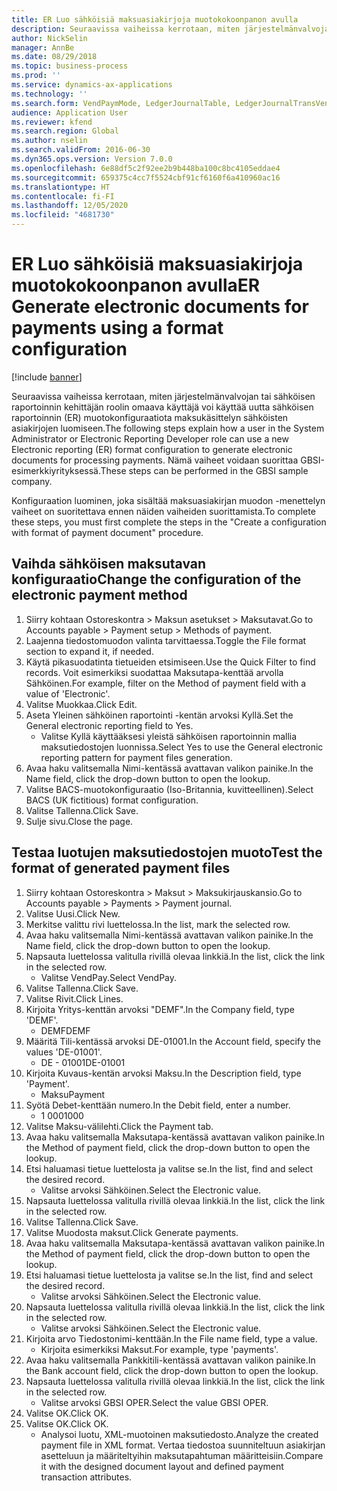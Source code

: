 ```yaml
---
title: ER Luo sähköisiä maksuasiakirjoja muotokokoonpanon avulla
description: Seuraavissa vaiheissa kerrotaan, miten järjestelmänvalvojan tai sähköisen raportoinnin kehittäjän roolin omaava käyttäjä voi käyttää uutta sähköisen raportoinnin (ER) muotokonfiguraatiota maksukäsittelyn sähköisten asiakirjojen luomiseen.
author: NickSelin
manager: AnnBe
ms.date: 08/29/2018
ms.topic: business-process
ms.prod: ''
ms.service: dynamics-ax-applications
ms.technology: ''
ms.search.form: VendPaymMode, LedgerJournalTable, LedgerJournalTransVendPaym, BankAccountTableLookUp
audience: Application User
ms.reviewer: kfend
ms.search.region: Global
ms.author: nselin
ms.search.validFrom: 2016-06-30
ms.dyn365.ops.version: Version 7.0.0
ms.openlocfilehash: 6e88df5c2f92ee2b9b448ba100c8bc4105eddae4
ms.sourcegitcommit: 659375c4cc7f5524cbf91cf6160f6a410960ac16
ms.translationtype: HT
ms.contentlocale: fi-FI
ms.lasthandoff: 12/05/2020
ms.locfileid: "4681730"
---
```

# <a name="er-generate-electronic-documents-for-payments-using-a-format-configuration"></a><span data-ttu-id="14bc1-103">ER Luo sähköisiä maksuasiakirjoja muotokokoonpanon avulla</span><span class="sxs-lookup"><span data-stu-id="14bc1-103">ER Generate electronic documents for payments using a format configuration</span></span>

[!include [banner](../../includes/banner.md)]

<span data-ttu-id="14bc1-104">Seuraavissa vaiheissa kerrotaan, miten järjestelmänvalvojan tai sähköisen raportoinnin kehittäjän roolin omaava käyttäjä voi käyttää uutta sähköisen raportoinnin (ER) muotokonfiguraatiota maksukäsittelyn sähköisten asiakirjojen luomiseen.</span><span class="sxs-lookup"><span data-stu-id="14bc1-104">The following steps explain how a user in the System Administrator or Electronic Reporting Developer role can use a new Electronic reporting (ER) format configuration to generate electronic documents for processing payments.</span></span> <span data-ttu-id="14bc1-105">Nämä vaiheet voidaan suorittaa GBSI-esimerkkiyrityksessä.</span><span class="sxs-lookup"><span data-stu-id="14bc1-105">These steps can be performed in the GBSI sample company.</span></span>

<span data-ttu-id="14bc1-106">Konfiguraation luominen, joka sisältää maksuasiakirjan muodon -menettelyn vaiheet on suoritettava ennen näiden vaiheiden suorittamista.</span><span class="sxs-lookup"><span data-stu-id="14bc1-106">To complete these steps, you must first complete the steps in the "Create a configuration with format of payment document" procedure.</span></span>


## <a name="change-the-configuration-of-the-electronic-payment-method"></a><span data-ttu-id="14bc1-107">Vaihda sähköisen maksutavan konfiguraatio</span><span class="sxs-lookup"><span data-stu-id="14bc1-107">Change the configuration of the electronic payment method</span></span>
1. <span data-ttu-id="14bc1-108">Siirry kohtaan Ostoreskontra > Maksun asetukset > Maksutavat.</span><span class="sxs-lookup"><span data-stu-id="14bc1-108">Go to Accounts payable > Payment setup > Methods of payment.</span></span>
2. <span data-ttu-id="14bc1-109">Laajenna tiedostomuodon valinta tarvittaessa.</span><span class="sxs-lookup"><span data-stu-id="14bc1-109">Toggle the File format section to expand it, if needed.</span></span>
3. <span data-ttu-id="14bc1-110">Käytä pikasuodatinta tietueiden etsimiseen.</span><span class="sxs-lookup"><span data-stu-id="14bc1-110">Use the Quick Filter to find records.</span></span> <span data-ttu-id="14bc1-111">Voit esimerkiksi suodattaa Maksutapa-kenttää arvolla Sähköinen.</span><span class="sxs-lookup"><span data-stu-id="14bc1-111">For example, filter on the Method of payment field with a value of 'Electronic'.</span></span>
4. <span data-ttu-id="14bc1-112">Valitse Muokkaa.</span><span class="sxs-lookup"><span data-stu-id="14bc1-112">Click Edit.</span></span>
5. <span data-ttu-id="14bc1-113">Aseta Yleinen sähköinen raportointi -kentän arvoksi Kyllä.</span><span class="sxs-lookup"><span data-stu-id="14bc1-113">Set the General electronic reporting field to Yes.</span></span>
    * <span data-ttu-id="14bc1-114">Valitse Kyllä käyttääksesi yleistä sähköisen raportoinnin mallia maksutiedostojen luonnissa.</span><span class="sxs-lookup"><span data-stu-id="14bc1-114">Select Yes to use the General electronic reporting pattern for payment files generation.</span></span>  
6. <span data-ttu-id="14bc1-115">Avaa haku valitsemalla Nimi-kentässä avattavan valikon painike.</span><span class="sxs-lookup"><span data-stu-id="14bc1-115">In the Name field, click the drop-down button to open the lookup.</span></span>
7. <span data-ttu-id="14bc1-116">Valitse BACS-muotokonfiguraatio (Iso-Britannia, kuvitteellinen).</span><span class="sxs-lookup"><span data-stu-id="14bc1-116">Select BACS (UK fictitious) format configuration.</span></span>
8. <span data-ttu-id="14bc1-117">Valitse Tallenna.</span><span class="sxs-lookup"><span data-stu-id="14bc1-117">Click Save.</span></span>
9. <span data-ttu-id="14bc1-118">Sulje sivu.</span><span class="sxs-lookup"><span data-stu-id="14bc1-118">Close the page.</span></span>

## <a name="test-the-format-of-generated-payment-files"></a><span data-ttu-id="14bc1-119">Testaa luotujen maksutiedostojen muoto</span><span class="sxs-lookup"><span data-stu-id="14bc1-119">Test the format of generated payment files</span></span>
1. <span data-ttu-id="14bc1-120">Siirry kohtaan Ostoreskontra > Maksut > Maksukirjauskansio.</span><span class="sxs-lookup"><span data-stu-id="14bc1-120">Go to Accounts payable > Payments > Payment journal.</span></span>
2. <span data-ttu-id="14bc1-121">Valitse Uusi.</span><span class="sxs-lookup"><span data-stu-id="14bc1-121">Click New.</span></span>
3. <span data-ttu-id="14bc1-122">Merkitse valittu rivi luettelossa.</span><span class="sxs-lookup"><span data-stu-id="14bc1-122">In the list, mark the selected row.</span></span>
4. <span data-ttu-id="14bc1-123">Avaa haku valitsemalla Nimi-kentässä avattavan valikon painike.</span><span class="sxs-lookup"><span data-stu-id="14bc1-123">In the Name field, click the drop-down button to open the lookup.</span></span>
5. <span data-ttu-id="14bc1-124">Napsauta luettelossa valitulla rivillä olevaa linkkiä.</span><span class="sxs-lookup"><span data-stu-id="14bc1-124">In the list, click the link in the selected row.</span></span>
    * <span data-ttu-id="14bc1-125">Valitse VendPay.</span><span class="sxs-lookup"><span data-stu-id="14bc1-125">Select VendPay.</span></span>  
6. <span data-ttu-id="14bc1-126">Valitse Tallenna.</span><span class="sxs-lookup"><span data-stu-id="14bc1-126">Click Save.</span></span>
7. <span data-ttu-id="14bc1-127">Valitse Rivit.</span><span class="sxs-lookup"><span data-stu-id="14bc1-127">Click Lines.</span></span>
8. <span data-ttu-id="14bc1-128">Kirjoita Yritys-kenttän arvoksi "DEMF".</span><span class="sxs-lookup"><span data-stu-id="14bc1-128">In the Company field, type 'DEMF'.</span></span>
    * <span data-ttu-id="14bc1-129">DEMF</span><span class="sxs-lookup"><span data-stu-id="14bc1-129">DEMF</span></span>  
9. <span data-ttu-id="14bc1-130">Määritä Tili-kentässä arvoksi DE-01001.</span><span class="sxs-lookup"><span data-stu-id="14bc1-130">In the Account field, specify the values 'DE-01001'.</span></span>
    * <span data-ttu-id="14bc1-131">DE - 01001</span><span class="sxs-lookup"><span data-stu-id="14bc1-131">DE-01001</span></span>  
10. <span data-ttu-id="14bc1-132">Kirjoita Kuvaus-kentän arvoksi Maksu.</span><span class="sxs-lookup"><span data-stu-id="14bc1-132">In the Description field, type 'Payment'.</span></span>
    * <span data-ttu-id="14bc1-133">Maksu</span><span class="sxs-lookup"><span data-stu-id="14bc1-133">Payment</span></span>  
11. <span data-ttu-id="14bc1-134">Syötä Debet-kenttään numero.</span><span class="sxs-lookup"><span data-stu-id="14bc1-134">In the Debit field, enter a number.</span></span>
    * <span data-ttu-id="14bc1-135">1 000</span><span class="sxs-lookup"><span data-stu-id="14bc1-135">1000</span></span>  
12. <span data-ttu-id="14bc1-136">Valitse Maksu-välilehti.</span><span class="sxs-lookup"><span data-stu-id="14bc1-136">Click the Payment tab.</span></span>
13. <span data-ttu-id="14bc1-137">Avaa haku valitsemalla Maksutapa-kentässä avattavan valikon painike.</span><span class="sxs-lookup"><span data-stu-id="14bc1-137">In the Method of payment field, click the drop-down button to open the lookup.</span></span>
14. <span data-ttu-id="14bc1-138">Etsi haluamasi tietue luettelosta ja valitse se.</span><span class="sxs-lookup"><span data-stu-id="14bc1-138">In the list, find and select the desired record.</span></span>
    * <span data-ttu-id="14bc1-139">Valitse arvoksi Sähköinen.</span><span class="sxs-lookup"><span data-stu-id="14bc1-139">Select the Electronic value.</span></span>  
15. <span data-ttu-id="14bc1-140">Napsauta luettelossa valitulla rivillä olevaa linkkiä.</span><span class="sxs-lookup"><span data-stu-id="14bc1-140">In the list, click the link in the selected row.</span></span>
16. <span data-ttu-id="14bc1-141">Valitse Tallenna.</span><span class="sxs-lookup"><span data-stu-id="14bc1-141">Click Save.</span></span>
17. <span data-ttu-id="14bc1-142">Valitse Muodosta maksut.</span><span class="sxs-lookup"><span data-stu-id="14bc1-142">Click Generate payments.</span></span>
18. <span data-ttu-id="14bc1-143">Avaa haku valitsemalla Maksutapa-kentässä avattavan valikon painike.</span><span class="sxs-lookup"><span data-stu-id="14bc1-143">In the Method of payment field, click the drop-down button to open the lookup.</span></span>
19. <span data-ttu-id="14bc1-144">Etsi haluamasi tietue luettelosta ja valitse se.</span><span class="sxs-lookup"><span data-stu-id="14bc1-144">In the list, find and select the desired record.</span></span>
    * <span data-ttu-id="14bc1-145">Valitse arvoksi Sähköinen.</span><span class="sxs-lookup"><span data-stu-id="14bc1-145">Select the Electronic value.</span></span>  
20. <span data-ttu-id="14bc1-146">Napsauta luettelossa valitulla rivillä olevaa linkkiä.</span><span class="sxs-lookup"><span data-stu-id="14bc1-146">In the list, click the link in the selected row.</span></span>
    * <span data-ttu-id="14bc1-147">Valitse arvoksi Sähköinen.</span><span class="sxs-lookup"><span data-stu-id="14bc1-147">Select the Electronic value.</span></span>  
21. <span data-ttu-id="14bc1-148">Kirjoita arvo Tiedostonimi-kenttään.</span><span class="sxs-lookup"><span data-stu-id="14bc1-148">In the File name field, type a value.</span></span>
    * <span data-ttu-id="14bc1-149">Kirjoita esimerkiksi Maksut.</span><span class="sxs-lookup"><span data-stu-id="14bc1-149">For example, type 'payments'.</span></span>  
22. <span data-ttu-id="14bc1-150">Avaa haku valitsemalla Pankkitili-kentässä avattavan valikon painike.</span><span class="sxs-lookup"><span data-stu-id="14bc1-150">In the Bank account field, click the drop-down button to open the lookup.</span></span>
23. <span data-ttu-id="14bc1-151">Napsauta luettelossa valitulla rivillä olevaa linkkiä.</span><span class="sxs-lookup"><span data-stu-id="14bc1-151">In the list, click the link in the selected row.</span></span>
    * <span data-ttu-id="14bc1-152">Valitse arvoksi GBSI OPER.</span><span class="sxs-lookup"><span data-stu-id="14bc1-152">Select the value GBSI OPER.</span></span>  
24. <span data-ttu-id="14bc1-153">Valitse OK.</span><span class="sxs-lookup"><span data-stu-id="14bc1-153">Click OK.</span></span>
25. <span data-ttu-id="14bc1-154">Valitse OK.</span><span class="sxs-lookup"><span data-stu-id="14bc1-154">Click OK.</span></span>
    * <span data-ttu-id="14bc1-155">Analysoi luotu, XML-muotoinen maksutiedosto.</span><span class="sxs-lookup"><span data-stu-id="14bc1-155">Analyze the created payment file in XML format.</span></span> <span data-ttu-id="14bc1-156">Vertaa tiedostoa suunniteltuun asiakirjan asetteluun ja määriteltyihin maksutapahtuman määritteisiin.</span><span class="sxs-lookup"><span data-stu-id="14bc1-156">Compare it with the designed document layout and defined payment transaction attributes.</span></span>  

